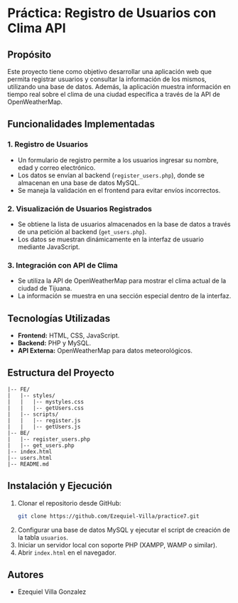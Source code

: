 # Práctica: Registro de Usuarios con Clima API

## Propósito
Este proyecto tiene como objetivo desarrollar una aplicación web que permita registrar usuarios y consultar la información de los mismos, utilizando una base de datos. Además, la aplicación muestra información en tiempo real sobre el clima de una ciudad específica a través de la API de OpenWeatherMap.

## Funcionalidades Implementadas

### 1. Registro de Usuarios
- Un formulario de registro permite a los usuarios ingresar su nombre, edad y correo electrónico.
- Los datos se envían al backend (`register_users.php`), donde se almacenan en una base de datos MySQL.
- Se maneja la validación en el frontend para evitar envíos incorrectos.

### 2. Visualización de Usuarios Registrados
- Se obtiene la lista de usuarios almacenados en la base de datos a través de una petición al backend (`get_users.php`).
- Los datos se muestran dinámicamente en la interfaz de usuario mediante JavaScript.

### 3. Integración con API de Clima
- Se utiliza la API de OpenWeatherMap para mostrar el clima actual de la ciudad de Tijuana.
- La información se muestra en una sección especial dentro de la interfaz.

## Tecnologías Utilizadas
- **Frontend:** HTML, CSS, JavaScript.
- **Backend:** PHP y MySQL.
- **API Externa:** OpenWeatherMap para datos meteorológicos.

## Estructura del Proyecto
```
|-- FE/
|   |-- styles/
|   |   |-- mystyles.css
|   |   |-- getUsers.css
|   |-- scripts/
|   |   |-- register.js
|   |   |-- getUsers.js
|-- BE/
|   |-- register_users.php
|   |-- get_users.php
|-- index.html
|-- users.html
|-- README.md
```

## Instalación y Ejecución
1. Clonar el repositorio desde GitHub:
   ```sh
   git clone https://github.com/Ezequiel-Villa/practice7.git
   ```
2. Configurar una base de datos MySQL y ejecutar el script de creación de la tabla `usuarios`.
3. Iniciar un servidor local con soporte PHP (XAMPP, WAMP o similar).
4. Abrir `index.html` en el navegador.

## Autores
- Ezequiel Villa Gonzalez

